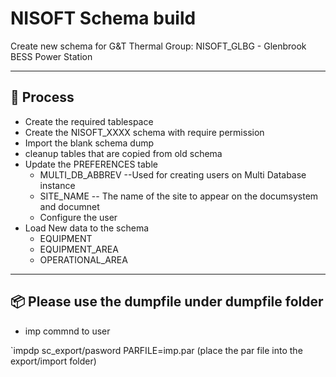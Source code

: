 # NISOFT Schema build

Create new schema for G&T Thermal Group: NISOFT_GLBG - Glenbrook BESS Power Station

---

## 🚀 Process
- Create the required tablespace
- Create the NISOFT_XXXX schema with require permission 
- Import the blank schema dump
- cleanup tables that are copied from old schema 
- Update the PREFERENCES table 
    - MULTI_DB_ABBREV --Used for creating users on Multi Database instance 
    - SITE_NAME -- The name of the site to appear on the documsystem and documnet 
    - Configure the user
- Load New data to the schema 
    - EQUIPMENT 
    - EQUIPMENT_AREA
    - OPERATIONAL_AREA

---

## 📦 Please use the dumpfile under dumpfile folder
- imp commnd to user 

`impdp sc_export/pasword PARFILE=imp.par (place the par file into the export/import folder)

